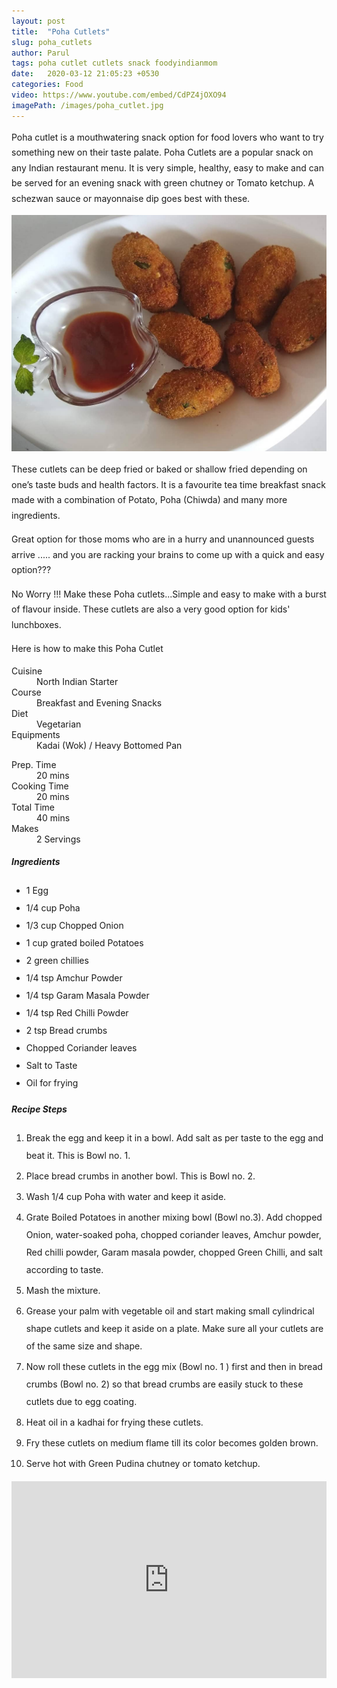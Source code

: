 ```yaml
---
layout: post
title:  "Poha Cutlets"
slug: poha_cutlets
author: Parul
tags: poha cutlet cutlets snack foodyindianmom
date:   2020-03-12 21:05:23 +0530
categories: Food
video: https://www.youtube.com/embed/CdPZ4jOXO94
imagePath: /images/poha_cutlet.jpg
---
```

<p class="text-justify" style="line-height: 175%;">
Poha cutlet is a mouthwatering snack option for food lovers who want to try something new on their taste palate. Poha Cutlets are a popular snack on any Indian restaurant menu. It is very simple, healthy, easy to make and can be served for an evening snack with green chutney or Tomato  ketchup. A schezwan sauce or mayonnaise dip goes best with these.
</p>

<div class="row">
    <div class="col-md-12"><img src="../images/poha_cutlet.jpg" alt="" class="rounded img-fluid mb-2"></div>
</div>

<p class="text-justify" style="line-height: 175%;">
These cutlets can be deep fried or baked or shallow fried depending on one’s taste buds and health factors. It is a favourite tea time breakfast snack made with a combination of Potato, Poha (Chiwda) and many more ingredients.
</p>

<p class="text-justify" style="line-height: 175%;">
Great option for those moms who are in a hurry and unannounced guests arrive  ..... and you are racking your brains to come up with a quick and easy option???
</p>

<p class="text-justify" style="line-height: 175%;">
No Worry !!! Make these Poha cutlets...Simple and easy to make with a burst of flavour inside. These cutlets are also a very good option for kids' lunchboxes.
</p>

<p class="text-justify" style="line-height: 175%;">
Here is how to make this Poha Cutlet
</p>

<div class="row">
    <div class="col-md-6">
        <dl class="row">
            <dt class="col-sm-4">Cuisine</dt><dd class="col-sm-7">North Indian Starter</dd>
            <dt class="col-sm-4">Course</dt><dd class="col-sm-7">Breakfast and Evening Snacks</dd>
            <dt class="col-sm-4">Diet</dt><dd class="col-sm-7">Vegetarian</dd>
            <dt class="col-sm-4">Equipments</dt><dd class="col-sm-7">Kadai (Wok) / Heavy Bottomed Pan</dd>
        </dl>
    </div>
    <div class="col-md-6">
        <dl class="row">
            <dt class="col-sm-5">Prep. Time</dt><dd class="col-sm-7">20 mins</dd>
            <dt class="col-sm-5">Cooking Time</dt><dd class="col-sm-7">20 mins</dd>
            <dt class="col-sm-5">Total Time</dt><dd class="col-sm-7">40 mins</dd>
            <dt class="col-sm-5">Makes</dt><dd class="col-sm-7">2 Servings</dd>
        </dl>
    </div>
</div>

<div class="recipe-section-divider"></div>
<div class="row" id="ingredients">
    <div class="col-md-12"><h5 class="font-weight-bold">Ingredients</h5></div>
</div>
<div class="row">
    <div class="col-md-12">
        <ul class="post-list" style="line-height: 200%">
            <li>1 Egg</li>
            <li>1/4 cup Poha</li>
            <li>1/3 cup Chopped Onion</li>
            <li>1 cup grated boiled Potatoes</li>
            <li>2 green chillies</li>
            <li>1/4 tsp Amchur Powder</li>
            <li>1/4 tsp Garam Masala Powder</li>
            <li>1/4 tsp Red Chilli Powder</li>
            <li>2 tsp Bread crumbs</li>
            <li>Chopped Coriander leaves</li>
            <li>Salt to Taste</li>
            <li>Oil for frying</li>
        </ul>
    </div>
</div>

<div class="recipe-section-divider"></div>
<div class="row" id="recipe">
    <div class="col-md-12"><h5 class="font-weight-bold">Recipe Steps</h5></div>
</div>
<div class="row">
    <div class="col-md-12">
        <ol class="post-list text-justify" style="line-height: 200%">
            <li style="margin-bottom:5px;">Break the egg and keep it in a bowl. Add salt as per taste to the egg and beat it. This is Bowl no. 1.</li>
            <li style="margin-bottom:5px;">Place bread crumbs in another bowl. This is Bowl no. 2.</li>
            <li style="margin-bottom:5px;">Wash 1/4 cup Poha with water and keep it aside.</li>
            <li style="margin-bottom:5px;">Grate Boiled Potatoes in another mixing bowl (Bowl no.3). Add chopped Onion, water-soaked poha, chopped coriander leaves, Amchur powder, Red chilli powder, Garam masala powder, chopped Green Chilli, and salt according to taste.</li>
            <li style="margin-bottom:5px;">Mash the mixture.</li>
            <li style="margin-bottom:5px;">Grease your palm with vegetable oil and start making small cylindrical shape cutlets and keep it aside on a plate. Make sure all your cutlets are of the same size and shape.</li>
            <li style="margin-bottom:5px;">Now roll  these cutlets in the egg mix (Bowl no. 1 ) first and then in bread crumbs (Bowl no. 2) so that bread crumbs are easily stuck to these cutlets due to egg coating.</li>
            <li style="margin-bottom:5px;">Heat oil in a kadhai for frying these cutlets.</li>
            <li style="margin-bottom:5px;">Fry these cutlets on medium flame till its color becomes golden brown.</li>
            <li style="margin-bottom:5px;">Serve hot with Green Pudina chutney or tomato ketchup.</li>
        </ol>
    </div>
</div>
<div class="row" id="video">
    <div class="col-md-12">
        <div class="embed-responsive embed-responsive-16by9">
            <iframe width="100%" height="315" src="https://www.youtube.com/embed/CdPZ4jOXO94" frameborder="0" allow="accelerometer; autoplay; encrypted-media; gyroscope; picture-in-picture" allowfullscreen></iframe>
        </div>
    </div>
</div>
<br>
